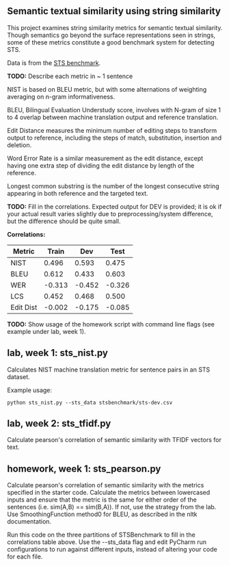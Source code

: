 Semantic textual similarity using string similarity
---------------------------------------------------

This project examines string similarity metrics for semantic textual similarity.
Though semantics go beyond the surface representations seen in strings, some of these
metrics constitute a good benchmark system for detecting STS.

Data is from the [STS benchmark](http://ixa2.si.ehu.es/stswiki/index.php/STSbenchmark).

**TODO:**
Describe each metric in ~ 1 sentence

NIST is based on BLEU metric, but with some alternations of weighting averaging on n-gram informativeness.

BLEU, Bilingual Evaluation Understudy score, involves with N-gram of size 1 to 4 overlap between machine translation output and reference 
translation.

Edit Distance measures the minimum number of editing steps to transform output to reference, including the steps of match, 
substitution, insertion and deletion.

Word Error Rate is a similar measurement as the edit distance, except having one extra step of dividing 
the edit distance by length of the reference.

Longest common substring is the number of the longest consecutive string appearing in both reference and the targeted text.

**TODO:** Fill in the correlations. Expected output for DEV is provided; it is ok if your actual result
varies slightly due to preprocessing/system difference, but the difference should be quite small.

**Correlations:**

Metric | Train  | Dev | Test 
------ |--------| --- | ----
NIST | 0.496  | 0.593 | 0.475
BLEU | 0.612  | 0.433 | 0.603
WER | -0.313 | -0.452| -0.326
LCS | 0.452  | 0.468| 0.500
Edit Dist | -0.002 | -0.175| -0.085

**TODO:**
Show usage of the homework script with command line flags (see example under lab, week 1).


## lab, week 1: sts_nist.py

Calculates NIST machine translation metric for sentence pairs in an STS dataset.

Example usage:

`python sts_nist.py --sts_data stsbenchmark/sts-dev.csv`

## lab, week 2: sts_tfidf.py

Calculate pearson's correlation of semantic similarity with TFIDF vectors for text.

## homework, week 1: sts_pearson.py

Calculate pearson's correlation of semantic similarity with the metrics specified in the starter code.
Calculate the metrics between lowercased inputs and ensure that the metric is the same for either order of the 
sentences (i.e. sim(A,B) == sim(B,A)). If not, use the strategy from the lab.
Use SmoothingFunction method0 for BLEU, as described in the nltk documentation.

Run this code on the three partitions of STSBenchmark to fill in the correlations table above.
Use the --sts_data flag and edit PyCharm run configurations to run against different inputs,
 instead of altering your code for each file.